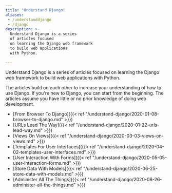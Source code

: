 ```yaml
---
title: "Understand Django"
aliases:
 - /understanddjango
 - /django
description: >-
  Understand Django is a series
  of articles focused
  on learning the Django web framework
  to build web applications
  with Python.

---
```


Understand Django is a series
of articles focused
on learning the Django web framework
to build web applications
with Python.

The articles build
on each other
to increase your understanding
of how to use Django.
If you're new to Django,
you can start
from the beginning.
The articles assume you have little or no prior knowledge
of doing web development.

* [From Browser To Django]({{< ref "/understand-django/2020-01-08-browser-to-django.md" >}})
* [URLs Lead The Way]({{< ref "/understand-django/2020-01-22-urls-lead-way.md" >}})
* [Views On Views]({{< ref "/understand-django/2020-03-03-views-on-views.md" >}})
* [Templates For User Interfaces]({{< ref "/understand-django/2020-04-02-templates-user-interfaces.md" >}})
* [User Interaction With Forms]({{< ref "/understand-django/2020-05-05-user-interaction-forms.md" >}})
* [Store Data With Models]({{< ref "/understand-django/2020-06-25-store-data-with-models.md" >}})
* [Administer All The Things]({{< ref "/understand-django/2020-08-26-administer-all-the-things.md" >}})
